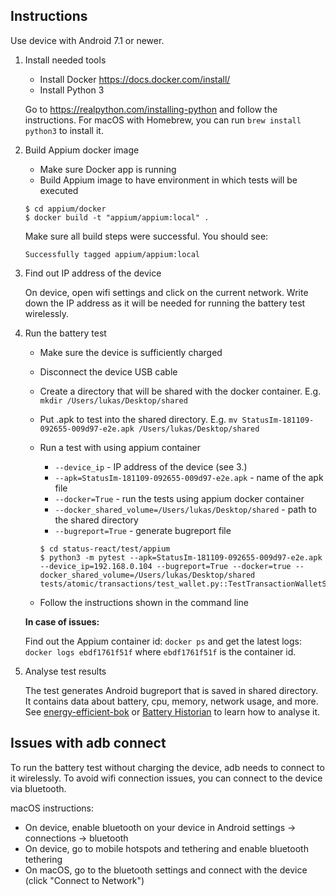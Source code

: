 ## Instructions

Use device with Android 7.1 or newer.

1. Install needed tools

    - Install Docker https://docs.docker.com/install/
    - Install Python 3

    Go to https://realpython.com/installing-python and follow the instructions. For macOS with Homebrew, you can run `brew install python3` to install it. 

2. Build Appium docker image

    - Make sure Docker app is running
    - Build Appium image to have environment in which tests will be executed

    ```
    $ cd appium/docker
    $ docker build -t "appium/appium:local" .
    ```

    Make sure all build steps were successful. You should see:
    ```
    Successfully tagged appium/appium:local
    ```

3. Find out IP address of the device

    On device, open wifi settings and click on the current network. Write down the IP address as it will be needed for running the battery test wirelessly.

4. Run the battery test

    - Make sure the device is sufficiently charged
    - Disconnect the device USB cable
    - Create a directory that will be shared with the docker container. E.g. `mkdir /Users/lukas/Desktop/shared`
    - Put .apk to test into the shared directory. E.g. `mv StatusIm-181109-092655-009d97-e2e.apk /Users/lukas/Desktop/shared`  
    - Run a test with using appium container
        - `--device_ip` - IP address of the device (see 3.)
        - `--apk=StatusIm-181109-092655-009d97-e2e.apk` - name of the apk file
        - `--docker=True` - run the tests using appium docker container
        - `--docker_shared_volume=/Users/lukas/Desktop/shared` - path to the shared directory
        - `--bugreport=True` - generate bugreport file
        
        ```
        $ cd status-react/test/appium
        $ python3 -m pytest --apk=StatusIm-181109-092655-009d97-e2e.apk --device_ip=192.168.0.104 --bugreport=True --docker=true --docker_shared_volume=/Users/lukas/Desktop/shared tests/atomic/transactions/test_wallet.py::TestTransactionWalletSingleDevice::test_send_eth_from_wallet_to_contact
        ```
    - Follow the instructions shown in the command line

    **In case of issues:**
    
    Find out the Appium container id: `docker ps` and get the latest logs: `docker logs ebdf1761f51f` where `ebdf1761f51f` is the container id.
    
5. Analyse test results

    The test generates Android bugreport that is saved in shared directory. It contains data about battery, cpu, memory, network usage, and more. See [energy-efficient-bok](https://github.com/status-im/energy-efficient-bok/blob/master/QA_Android.md) or [Battery Historian](https://developer.android.com/studio/profile/battery-historian) to learn how to analyse it.


## Issues with adb connect

To run the battery test without charging the device, adb needs to connect to it wirelessly. To avoid wifi connection issues, you can connect to the device via bluetooth.

macOS instructions:
- On device, enable bluetooth on your device in Android settings -> connections -> bluetooth
- On device, go to mobile hotspots and tethering and enable bluetooth tethering
- On macOS, go to the bluetooth settings and connect with the device (click "Connect to Network")
